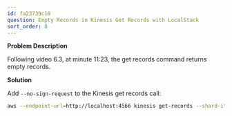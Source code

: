 ```yaml
---
id: fa23739c18
question: Empty Records in Kinesis Get Records with LocalStack
sort_order: 8
---
```


**Problem Description**

Following video 6.3, at minute 11:23, the get records command returns empty records.

**Solution**

Add `--no-sign-request` to the Kinesis get records call:

```bash
aws --endpoint-url=http://localhost:4566 kinesis get-records --shard-iterator [...] --no-sign-request
```